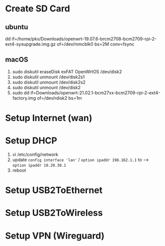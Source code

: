 # Create SD Card

## ubuntu
dd if=/home/pkv/Downloads/openwrt-19.07.6-brcm2708-bcm2709-rpi-2-ext4-sysupgrade.img.gz of=/dev/mmcblk0 bs=2M conv=fsync

## macOS
1. sudo diskutil eraseDisk exFAT OpenWrtOS /dev/disk2  
2. sudo diskutil unmount /dev/disk2s1
3. sudo diskutil unmount /dev/disk2s2
4. sudo diskutil unmount /dev/disk2
5. sudo dd if=Downloads/openwrt-21.02.1-bcm27xx-bcm2709-rpi-2-ext4-factory.img of=/dev/rdisk2 bs=1m 

# Setup Internet (wan) 

# Setup DHCP
1. vi /etc/config/network
2. update `config interface 'lan'` / `option ipaddr 198.162.1.1` to -->  `option ipaddr 10.20.30.1`
3. reboot



# Setup USB2ToEthernet 

# Setup USB2ToWireless

# Setup VPN (Wireguard)

